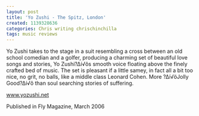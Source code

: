```yaml
---
layout: post
title: 'Yo Zushi - The Spitz, London'
created: 1139328636
categories: Chris writing chrischinchilla
tags: music reviews
---
```


Yo Zushi takes to the stage in a suit resembling a cross between an old school comedian and a golfer, producing a charming set of beautiful love songs and stories, Yo Zushi?∆í√ôs smooth voice floating above the finely crafted bed of music. The set is pleasant if a little samey, in fact all a bit too nice, no grit, no balls, like a middle class Leonard Cohen. More ?∆í√öJolly Good?∆í√ô than soul searching stories of suffering.

<a href='http://www.yozushi.net' target='_blank'>www.yozushi.net</a>

Published in Fly Magazine, March 2006
